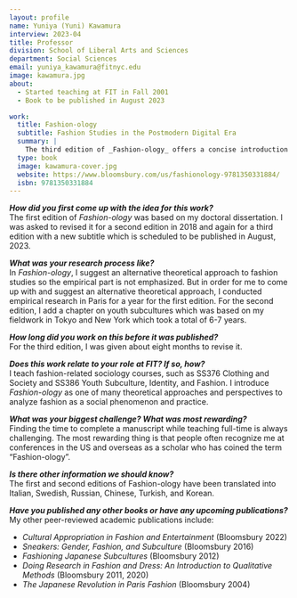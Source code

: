 ```yaml
---
layout: profile
name: Yuniya (Yuni) Kawamura
interview: 2023-04
title: Professor
division: School of Liberal Arts and Sciences
department: Social Sciences
email: yuniya_kawamura@fitnyc.edu
image: kawamura.jpg
about:
  - Started teaching at FIT in Fall 2001
  - Book to be published in August 2023

work:
  title: Fashion-ology
  subtitle: Fashion Studies in the Postmodern Digital Era
  summary: |
    The third edition of _Fashion-ology_ offers a concise introduction to the sociology of fashion, and demystifies the workings of the fashion system. From the origins of fashion studies and the difference between clothing and fashion, through to an examination of 21st century subcultures, and the impact of the digital age on designers, _Fashion-ology_ explores fashion as a global, institutionalized system. With accessible overviews of key debates, issues and perspectives, Yuniya Kawamura provides a complete exploration of the field. Two new chapters have been added for this third edition, covering 'The Diversification and Changing Landscapes of Fashion Systems' and 'Ecological and Social Sustainability in Fashion' respectively. There is also a guide to sociological research in fashion, making this essential reading for anyone studying fashion, sociology, anthropology, or cultural studies.
  type: book
  image: kawamura-cover.jpg
  website: https://www.bloomsbury.com/us/fashionology-9781350331884/
  isbn: 9781350331884
---
```

***How did you first come up with the idea for this work?***  
The first edition of _Fashion-ology_ was based on my doctoral dissertation. I was asked to revised it for a second edition in 2018 and again for a third edition with a new subtitle which is scheduled to be published in August, 2023. 

***What was your research process like?***  
In _Fashion-ology_, I suggest an alternative theoretical approach to fashion studies so the empirical part is not emphasized. But in order for me to come up with and suggest an alternative theoretical approach, I conducted empirical research in Paris for a year for the first edition. For the second edition, I add a chapter on youth subcultures which was based on my fieldwork in Tokyo and New York which took a total of 6-7 years.

***How long did you work on this before it was published?***  
For the third edition, I was given about eight months to revise it. 

***Does this work relate to your role at FIT? If so, how?***  
I teach fashion-related sociology courses, such as SS376 Clothing and Society and SS386 Youth Subculture, Identity, and Fashion. I introduce _Fashion-ology_ as one of many theoretical approaches and perspectives to analyze fashion as a social phenomenon and practice. 

***What was your biggest challenge? What was most rewarding?***  
Finding the time to complete a manuscript while teaching full-time is always challenging. The most rewarding thing is that people often recognize me at conferences in the US and overseas as a scholar who has coined the term “Fashion-ology”.

***Is there other information we should know?***  
The first and second editions of Fashion-ology have been translated into Italian, Swedish, Russian, Chinese, Turkish, and Korean. 

***Have you published any other books or have any upcoming publications?***  
My other peer-reviewed academic publications include:
- _Cultural Appropriation in Fashion and Entertainment_ (Bloomsbury 2022)
- _Sneakers: Gender, Fashion, and Subculture_ (Bloomsbury 2016)
- _Fashioning Japanese Subcultures_ (Bloomsbury 2012)
- _Doing Research in Fashion and Dress: An Introduction to Qualitative Methods_ (Bloomsbury 2011, 2020)
- _The Japanese Revolution in Paris Fashion_ (Bloomsbury 2004)
